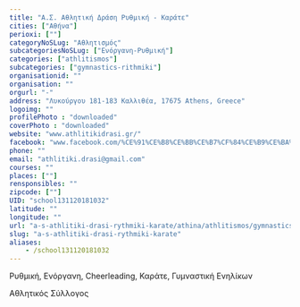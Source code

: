 ```yaml
---
title: "Α.Σ. Αθλητική Δράση Ρυθμική - Καράτε"
cities: ["Αθήνα"]
perioxi: [""]
categoryNoSLug: "Αθλητισμός"
subcategoriesNoSLug: ["Ενόργανη-Ρυθμική"]
categories: ["athlitismos"]
subcategories: ["gymnastics-rithmiki"]
organisationid: ""
organisation: ""
orgurl: "-"
address: "Λυκούργου 181-183 Καλλιθέα, 17675 Athens, Greece"
logoimg: ""
profilePhoto : "downloaded"
coverPhoto : "downloaded"
website: "www.athlitikidrasi.gr/"
facebook: "www.facebook.com/%CE%91%CE%B8%CE%BB%CE%B7%CF%84%CE%B9%CE%BA%CE%AE-%CE%94%CF%81%CE%AC%CF%83%CE%B7-%CE%9A%CE%B1%CE%BB%CE%BB%CE%B9%CE%B8%CE%AD%CE%B1%CF%82-%CE%A1%CF%85%CE%B8%CE%BC%CE%B9%CE%BA%CE%AE-Karate-179542308727149/"
phone: ""
email: "athlitiki.drasi@gmail.com"
courses: ""
places: [""]
rensponsibles: ""
zipcode: [""]
UID: "school131120181032"
latitude: ""
longitude: ""
url: "a-s-athlitiki-drasi-rythmiki-karate/athina/athlitismos/gymnastics-rithmiki"
slug: "a-s-athlitiki-drasi-rythmiki-karate"
aliases:
    - /school131120181032
---
```



Ρυθμική, Ενόργανη, Cheerleading, Καράτε, Γυμναστική Ενηλίκων

Αθλητικός Σύλλογος